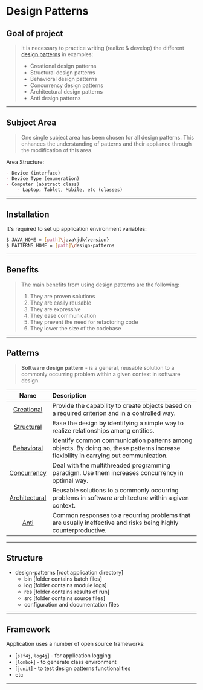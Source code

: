 #                        Design Patterns

Goal of project
---------------

> It is necessary to practice writing (realize & develop) 
> the different [design patterns][patterns] in examples:
> - Creational design patterns
> - Structural design patterns
> - Behavioral design patterns
> - Concurrency design patterns
> - Architectural design patterns
> - Anti design patterns
***

Subject Area
------------

> One single subject area has been chosen for all design patterns.
> This enhances the understanding of patterns and their appliance through the modification of this area.

Area Structure:
```md
- Device (interface)
- Device Type (enumeration)
- Computer (abstract class)
    - Laptop, Tablet, Mobile, etc (classes) 
```
***

Installation
------------

It's required to set up application environment variables:
```sh
$ JAVA_HOME = [path]\java\jdk{version}
$ PATTERNS_HOME = [path]\design-patterns
```
***

## Benefits

> The main benefits from using design patterns are the following:
> 1. They are proven solutions
> 2. They are easily reusable
> 3. They are expressive
> 4. They ease communication
> 5. They prevent the need for refactoring code
> 6. They lower the size of the codebase
***

## Patterns
> **Software design pattern** - is a general, reusable solution
> to a commonly occurring problem within a given context in software design.

|                                            Name                                             | Description                                                                                                                           |
|:-------------------------------------------------------------------------------------------:|:--------------------------------------------------------------------------------------------------------------------------------------|
|    [Creational](/src/main/java/com/witalis/design/patterns/pattern/creational/readme.md)    | Provide the capability to create objects based on a required criterion and in a controlled way.                                       |
|    [Structural](/src/main/java/com/witalis/design/patterns/pattern/structural/readme.md)    | Ease the design by identifying a simple way to realize relationships among entities.                                                  |
|    [Behavioral](/src/main/java/com/witalis/design/patterns/pattern/behavioral/readme.md)    | Identify common communication patterns among objects. By doing so, these patterns increase flexibility in carrying out communication. |
|   [Concurrency](/src/main/java/com/witalis/design/patterns/pattern/concurrency/readme.md)   | Deal with the multithreaded programming paradigm. Use them increases concurrency in optimal way.                                      |
| [Architectural](/src/main/java/com/witalis/design/patterns/pattern/architectural/readme.md) | Reusable solutions to a commonly occurring problems in software architecture within a given context.                                  |
|          [Anti](/src/main/java/com/witalis/design/patterns/pattern/anti/readme.md)          | Common responses to a recurring problems that are usually ineffective and risks being highly counterproductive.                       |
***

Structure
---------

- design-patterns [root application directory]
    - bin [folder contains batch files]
    - log [folder contains module logs]
    - res [folder contains results of run]
    - src [folder contains source files]
    - configuration and documentation files
***

Framework
---------

Application uses a number of open source frameworks:
* [`slf4j`, `log4j`] - for application logging
* [`lombok`] - to generate class environment
* [`junit`] - to test design patterns functionalities
* etc
***

[patterns]: <https://en.wikipedia.org/wiki/Software_design_pattern>
